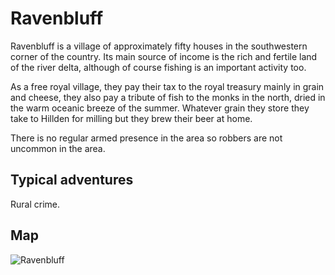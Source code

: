 # Ravenbluff

Ravenbluff is a village of approximately fifty houses in the southwestern corner of the country. Its main source of income is the rich and fertile land of the river delta, although of course fishing is an important activity too.

As a free royal village, they pay their tax to the royal treasury mainly in grain and cheese, they also pay a tribute of fish to the monks in the north, dried in the warm oceanic breeze of the summer. Whatever grain they store they take to Hillden for milling but they brew their beer at home.

There is no regular armed presence in the area so robbers are not uncommon in the area.

## Typical adventures

Rural crime.

## Map

![Ravenbluff](/assets/lore/maps/ravenbluff_hu.png)